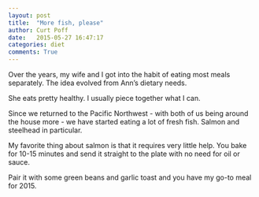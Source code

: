 ```yaml
---
layout: post
title:  "More fish, please"
author: Curt Poff
date:   2015-05-27 16:47:17
categories: diet
comments: True
---
```


Over the years, my wife and I got into the habit of eating most meals separately. The idea evolved from Ann’s dietary needs.

She eats pretty healthy. I usually piece together what I can.

<!--more-->

Since we returned to the Pacific Northwest - with both of us being around the house more - we have started eating a lot of fresh fish. Salmon and steelhead in particular.

My favorite thing about salmon is that it requires very little help. You bake for 10-15 minutes and send it straight to the plate with no need for oil or sauce.

Pair it with some green beans and garlic toast and you have my go-to meal for 2015.